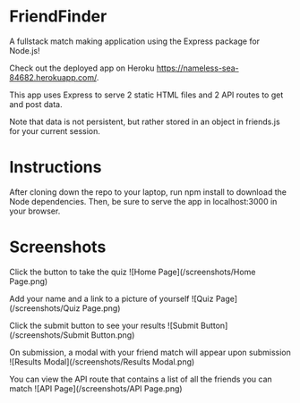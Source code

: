 # FriendFinder
A fullstack match making application using the Express package for Node.js!

Check out the deployed app on Heroku https://nameless-sea-84682.herokuapp.com/.

This app uses Express to serve 2 static HTML files and 2 API routes to get and post data.

Note that data is not persistent, but rather stored in an object in friends.js for your current session.

# Instructions
After cloning down the repo to your laptop, run npm install to download the Node dependencies. Then, be sure to serve the app in localhost:3000 in your browser.

# Screenshots
Click the button to take the quiz
![Home Page](/screenshots/Home Page.png)

Add your name and a link to a picture of yourself
![Quiz Page](/screenshots/Quiz Page.png)

Click the submit button to see your results
![Submit Button](/screenshots/Submit Button.png)

On submission, a modal with your friend match will appear upon submission
![Results Modal](/screenshots/Results Modal.png)

You can view the API route that contains a list of all the friends you can match
![API Page](/screenshots/API Page.png)
